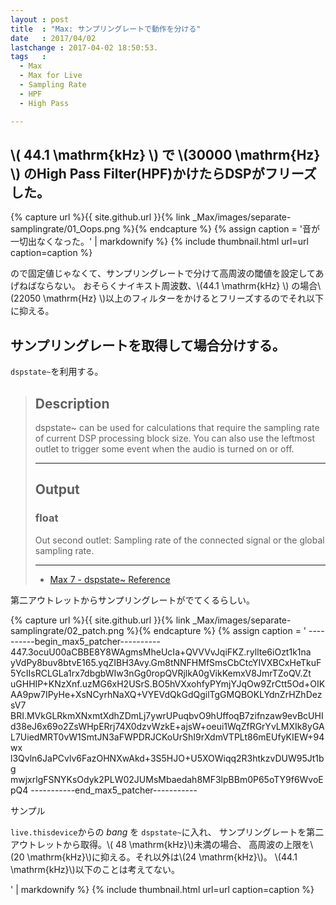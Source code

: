 ```yaml
---
layout : post
title  : "Max: サンプリングレートで動作を分ける"
date   : 2017/04/02
lastchange : 2017-04-02 18:50:53.
tags   :
  - Max
  - Max for Live
  - Sampling Rate
  - HPF
  - High Pass

---
```


## \\( 44.1 \mathrm{kHz} \\) で \\(30000 \mathrm{Hz} \\) のHigh Pass Filter(HPF)かけたらDSPがフリーズした。

{% capture url %}{{ site.github.url }}{% link _Max/images/separate-samplingrate/01_Oops.png %}{% endcapture %}
{% assign caption = '音が一切出なくなった。' | markdownify %}
{% include thumbnail.html url=url caption=caption %}

ので固定値じゃなくて、サンプリングレートで分けて高周波の閾値を設定してあげねばならない。
おそらくナイキスト周波数、\\(44.1 \mathrm{kHz} \\) の場合\\(22050 \mathrm{Hz} \\)以上のフィルターをかけるとフリーズするのでそれ以下に抑える。


## サンプリングレートを取得して場合分けする。

`dspstate~`を利用する。

> ## Description
> 
> dspstate~ can be used for calculations 
> that require the sampling rate of current DSP processing block size.
> You can also use the leftmost outlet to trigger some event when the audio is turned on or off. 
> 
> ---
>
> ## Output
> 
> ### float
> 
> Out second outlet: Sampling rate of the connected signal or the global sampling rate.
> 
> ---
> 
> * [Max 7 - dspstate~ Reference](https://docs.cycling74.com/max7/maxobject/dspstate~)

第二アウトレットからサンプリングレートがでてくるらしい。

{% capture url %}{{ site.github.url }}{% link _Max/images/separate-samplingrate/02_patch.png %}{% endcapture %}
{% assign caption = '
    ----------begin_max5_patcher----------
    447.3ocuU00aCBBE8Y8WAgmsMheUcIa+QVVVvJqiFKZ.ryllte6iOzt1k1na
    yVdPy8buv8btvE165.yqZIBH3Avy.Gm8tNNFHMfSmsCbCtcYIVXBCxHeTkuF
    5YcIIsRCLGLa1rx7dbgbWIw3nGg0ropQVRjlkA0gVikKemxV8JmrTZoQV.Zt
    uGHHIP+KNzXnf.uzMG6xH2USrS.BO5hVXxohfyPYmjYJqOw9ZrCtt5Od+OIK
    AA9pw7IPyHe+XsNCyrhNaXQ+VYEVdQkGdQgilTgGMQBOKLYdnZrHZhDezsV7
    BRI.MVkGLRkmXNxmtXdhZDmLj7ywrUPuqbvO9hUffoqB7zifnzaw9evBcUHI
    d38eJ6x69o2ZsWHpERrj74X0dzvWzkE+ajsW+oeui1WqZfRGrYvLMXIk8yGA
    L7UiedMRT0vW1SmtJN3aFWPDRJCKoUrShI9rXdmVTPLt86mEUfyKIEW+94wx
    l3Qvln6JaPCvlv6FazOHNXwAkd+3S5HJO+U5XOWiqq2R3htkzvDUW95Jt1bg
    mwjxrlgFSNYKsOdyk2PLW02JUMsMbaedah8MF3lpBBm0P65oTY9f6WvoEpQ4
    -----------end_max5_patcher-----------

サンプル

`live.thisdevice`からの *bang* を `dspstate~`に入れ、
サンプリングレートを第二アウトレットから取得。\\( 48 \mathrm{kHz}\\)未満の場合、
高周波の上限を\\(20 \mathrm{kHz}\\)に抑える。それ以外は\\(24 \mathrm{kHz}\\)。
\\(44.1 \mathrm{kHz}\\)以下のことは考えてない。

' | markdownify %}
{% include thumbnail.html url=url caption=caption %}


